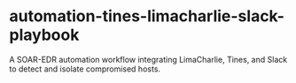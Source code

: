 # automation-tines-limacharlie-slack-playbook
A SOAR-EDR automation workflow integrating LimaCharlie, Tines, and Slack to detect and isolate compromised hosts.
